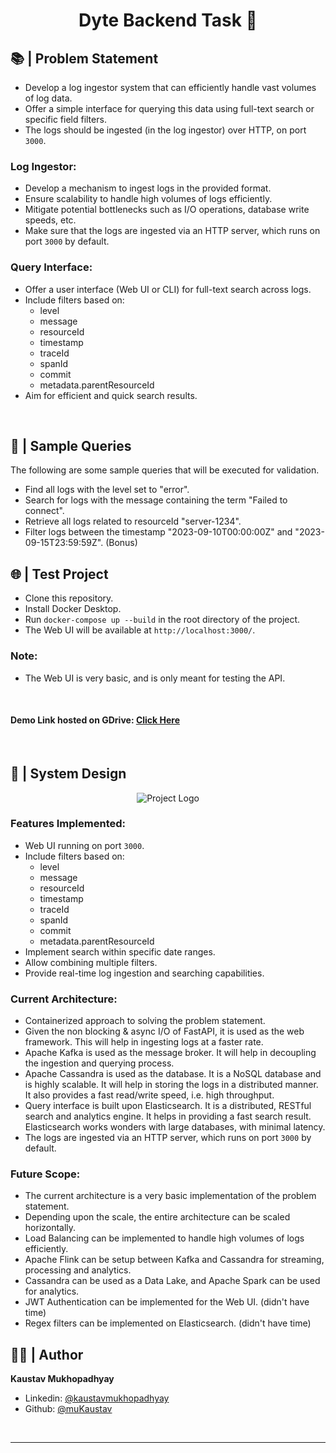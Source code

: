 <h1 align="center">Dyte Backend Task 🧭</h1>

## 📚 | Problem Statement

- Develop a log ingestor system that can efficiently handle vast volumes of log data.
- Offer a simple interface for querying this data using full-text search or specific field filters.
- The logs should be ingested (in the log ingestor) over HTTP, on port `3000`.

### Log Ingestor:

- Develop a mechanism to ingest logs in the provided format.
- Ensure scalability to handle high volumes of logs efficiently.
- Mitigate potential bottlenecks such as I/O operations, database write speeds, etc.
- Make sure that the logs are ingested via an HTTP server, which runs on port `3000` by default.

### Query Interface:

- Offer a user interface (Web UI or CLI) for full-text search across logs.
- Include filters based on:
  - level
  - message
  - resourceId
  - timestamp
  - traceId
  - spanId
  - commit
  - metadata.parentResourceId
- Aim for efficient and quick search results.

<br/>

## 🎯 | Sample Queries

The following are some sample queries that will be executed for validation.

- Find all logs with the level set to "error".
- Search for logs with the message containing the term "Failed to connect".
- Retrieve all logs related to resourceId "server-1234".
- Filter logs between the timestamp "2023-09-10T00:00:00Z" and "2023-09-15T23:59:59Z". (Bonus)

## 🌐 | Test Project

- Clone this repository.
- Install Docker Desktop.
- Run `docker-compose up --build` in the root directory of the project.
- The Web UI will be available at `http://localhost:3000/`.

### Note:

- The Web UI is very basic, and is only meant for testing the API.

<br/>

#### Demo Link hosted on GDrive: [Click Here]()

<br/>

## 📝 | System Design

<p align = center>
    <img alt="Project Logo" src="https://raw.githubusercontent.com/muKaustav/dyte_log_server/main/assets/system_arch.png" target="_blank" />
</p>

### Features Implemented:

- Web UI running on port `3000`.
- Include filters based on:
  - level
  - message
  - resourceId
  - timestamp
  - traceId
  - spanId
  - commit
  - metadata.parentResourceId
- Implement search within specific date ranges.
- Allow combining multiple filters.
- Provide real-time log ingestion and searching capabilities.

### Current Architecture:

- Containerized approach to solving the problem statement.
- Given the non blocking & async I/O of FastAPI, it is used as the web framework. This will help in ingesting logs at a faster rate.
- Apache Kafka is used as the message broker. It will help in decoupling the ingestion and querying process.
- Apache Cassandra is used as the database. It is a NoSQL database and is highly scalable. It will help in storing the logs in a distributed manner. It also provides a fast read/write speed, i.e. high throughput.
- Query interface is built upon Elasticsearch. It is a distributed, RESTful search and analytics engine. It helps in providing a fast search result. Elasticsearch works wonders with large databases, with minimal latency.
- The logs are ingested via an HTTP server, which runs on port `3000` by default.

### Future Scope:

- The current architecture is a very basic implementation of the problem statement.
- Depending upon the scale, the entire architecture can be scaled horizontally.
- Load Balancing can be implemented to handle high volumes of logs efficiently.
- Apache Flink can be setup between Kafka and Cassandra for streaming, processing and analytics.
- Cassandra can be used as a Data Lake, and Apache Spark can be used for analytics.
- JWT Authentication can be implemented for the Web UI. (didn't have time)
- Regex filters can be implemented on Elasticsearch. (didn't have time)

## 🧑🏽 | Author

**Kaustav Mukhopadhyay**

- Linkedin: [@kaustavmukhopadhyay](https://www.linkedin.com/in/kaustavmukhopadhyay/)
- Github: [@muKaustav](https://github.com/muKaustav)

<br/>

---
